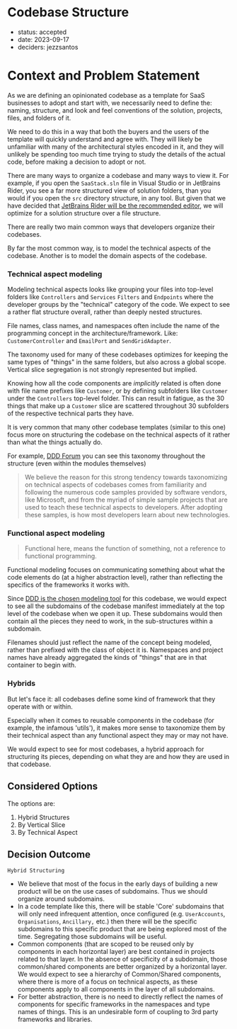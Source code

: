 # Codebase Structure

* status: accepted
* date: 2023-09-17
* deciders: jezzsantos

# Context and Problem Statement

As we are defining an opinionated codebase as a template for SaaS businesses to adopt and start with, we necessarily need to define the: naming, structure, and look and feel conventions of the solution, projects, files, and folders of it.

We need to do this in a way that both the buyers and the users of the template will quickly understand and agree with. They will likely be unfamiliar with many of the architectural styles encoded in it, and they will unlikely be spending too much time trying to study the details of the actual code, before making a decision to adopt or not.

There are many ways to organize a codebase and many ways to view it. For example, if you open the `SaaStack.sln` file in Visual Studio or in JetBrains Rider, you see a far more structured view of solution folders, than you would if you open the `src` directory structure, in any tool. But given that we have decided that [JetBrains Rider will be the recommended editor](0005-dev-editor-dotnet.md), we will optimize for a solution structure over a file structure.

There are really two main common ways that developers organize their codebases.

By far the most common way, is to model the technical aspects of the codebase. Another is to model the domain aspects of the codebase.

### Technical aspect modeling

Modeling technical aspects looks like grouping your files into top-level folders like `Controllers` and `Services` `Filters` and `Endpoints` where the developer groups by the "technical" category of the code. We expect to see a rather flat structure overall, rather than deeply nested structures.

File names, class names, and namespaces often include the name of the programming concept in the architecture/framework. Like: `CustomerController`  and `EmailPort` and `SendGridAdapter`.

The taxonomy used for many of these codebases optimizes for keeping the same types of "things" in the same folders, but also across a global scope. Vertical slice segregation is not strongly represented but implied.

Knowing how all the code components are *implicitly* related is often done with file name prefixes like `Customer`, or by defining subfolders like `Customer` under the `Controllers` top-level folder. This can result in fatigue, as the 30 things that make up a `Customer` slice are scattered throughout 30 subfolders of the respective technical parts they have.

It is very common that many other codebase templates (similar to this one) focus more on structuring the codebase on the technical aspects of it rather than what the things actually do.

For example, [DDD Forum](https://github.com/stemmlerjs/ddd-forum) you can see this taxonomy throughout the structure (even within the modules themselves)

> We believe the reason for this strong tendency towards taxonomizing on technical aspects of codebases comes from familiarity and following the numerous code samples provided by software vendors, like Microsoft, and from the myriad of simple sample projects that are used to teach these technical aspects to developers. After adopting these samples, is how most developers learn about new technologies.

### Functional aspect modeling

> Functional here, means the function of something, not a reference to functional programming.

Functional modeling focuses on communicating something about what the code elements do (at a higher abstraction level), rather than reflecting the specifics of the frameworks it works with.

Since [DDD is the chosen modeling tool](0040-modeling.md) for this codebase, we would expect to see all the subdomains of the codebase manifest immediately at the top level of the codebase when we open it up. These subdomains would then contain all the pieces they need to work, in the sub-structures within a subdomain.

Filenames should just reflect the name of the concept being modeled, rather than prefixed with the class of object it is. Namespaces and project names have already aggregated the kinds of "things" that are in that container to begin with.

### Hybrids

But let's face it: all codebases define some kind of framework that they operate with or within.

Especially when it comes to reusable components in the codebase (for example, the infamous 'utils'), it makes more sense to taxonomize them by their technical aspect than any functional aspect they may or may not have.

We would expect to see for most codebases, a hybrid approach for structuring its pieces, depending on what they are and how they are used in that codebase.

## Considered Options

The options are:

1. Hybrid Structures
2. By Vertical Slice
3. By Technical Aspect

## Decision Outcome

`Hybrid Structuring`

- We believe that most of the focus in the early days of building a new product will be on the use cases of subdomains. Thus we should organize around subdomains.
- In a code template like this, there will be stable 'Core' subdomains that will only need infrequent attention, once configured (e.g. `UserAccounts`, `Organisations`, `Ancillary,` etc.) then there will be the specific subdomains to this specific product that are being explored most of the time. Segregating those subdomains will be useful.
- Common components (that are scoped to be reused only by components in each horizontal layer) are best contained in projects related to that layer. In the absence of specificity of a subdomain, those common/shared components are better organized by a horizontal layer. We would expect to see a hierarchy of Common/Shared components, where there is more of a focus on technical aspects, as these components apply to all components in the layer of all subdomains.
- For better abstraction, there is no need to directly reflect the names of components for specific frameworks in the namespaces and type names of things. This is an undesirable form of coupling to 3rd party frameworks and libraries.  

